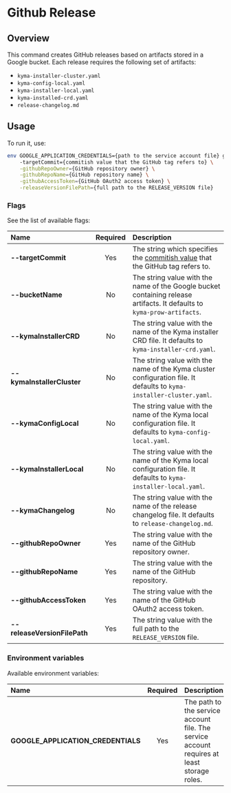 # Github Release

## Overview

This command creates GitHub releases based on artifacts stored in a Google bucket. Each release requires the following set of artifacts:
- `kyma-installer-cluster.yaml`
- `kyma-config-local.yaml`
- `kyma-installer-local.yaml`
- `kyma-installed-crd.yaml`
- `release-changelog.md`

## Usage

To run it, use:
```bash
env GOOGLE_APPLICATION_CREDENTIALS={path to the service account file} go run main.go \ 
    -targetCommit={commitish value that the GitHub tag refers to} \
    -githubRepoOwner={GitHub repository owner} \
    -githubRepoName={GitHub repository name} \
    -githubAccessToken={GitHub OAuth2 access token} \
    -releaseVersionFilePath={full path to the RELEASE_VERSION file} 
```

### Flags

See the list of available flags:

| Name                           | Required | Description                                                                                          |
| :----------------------------- | :------: | :--------------------------------------------------------------------------------------------------- |
| **--targetCommit**             |   Yes    | The string which specifies the [commitish value](https://developer.github.com/v3/repos/releases/#create-a-release) that the GitHub tag refers to.
| **--bucketName**               |    No    | The string value with the name of the Google bucket containing release artifacts. It defaults to `kyma-prow-artifacts`.
| **--kymaInstallerCRD**         |    No    | The string value with the name of the Kyma installer CRD file. It defaults to `kyma-installer-crd.yaml`.
| **--kymaInstallerCluster**     |    No    | The string value with the name of the Kyma cluster configuration file. It defaults to `kyma-installer-cluster.yaml`.
| **--kymaConfigLocal**          |    No    | The string value with the name of the Kyma local configuration file. It defaults to `kyma-config-local.yaml`.
| **--kymaInstallerLocal**       |    No    | The string value with the name of the Kyma local configuration file. It defaults to `kyma-installer-local.yaml`.
| **--kymaChangelog**            |    No    | The string value with the name of the release changelog file. It defaults to `release-changelog.md`.
| **--githubRepoOwner**          |   Yes    | The string value with the name of the GitHub repository owner.
| **--githubRepoName**           |   Yes    | The string value with the name of the GitHub repository.
| **--githubAccessToken**        |   Yes    | The string value with the name of the GitHub OAuth2 access token.
| **--releaseVersionFilePath**   |   Yes    | The string value with the full path to the `RELEASE_VERSION` file.

### Environment variables

Available environment variables:

| Name                                  | Required | Description                                                                                          |
| :------------------------------------ | :------: | :--------------------------------------------------------------------------------------------------- |
| **GOOGLE_APPLICATION_CREDENTIALS**    |    Yes   | The path to the service account file. The service account requires at least storage roles. |
